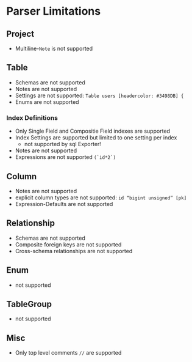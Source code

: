 # Parser Limitations

## Project
- Multiline-`Note` is not supported

## Table
- Schemas are not supported
- Notes are not supported 
- Settings are not supported: `Table users [headercolor: #3498DB] {`
- Enums are not supported
### Index Definitions
- Only Single Field and Compositie Field indexes are supported
- Index Settings are supported but limited to one setting per index
  - not supported by sql Exporter!
- Notes are not supported
- Expressions are not supported ```(`id*2`)```


## Column
- Notes are not supported 
- explicit column types are not supported: `id “bigint unsigned” [pk]`
- Expression-Defaults are not supported 

## Relationship
- Schemas are not supported
- Composite foreign keys are not supported
- Cross-schema relationships are not supported

## Enum
- not supported

## TableGroup
- not supported

## Misc
- Only top level comments `//` are supported
